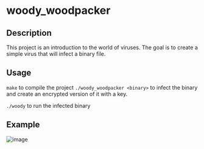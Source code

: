 # woody_woodpacker

## Description
This project is an introduction to the world of viruses. 
The goal is to create a simple virus that will infect a binary file.

## Usage
```make``` to compile the project
```./woody_woodpacker <binary>``` to infect the binary and create an encrypted version of it with a key.

```./woody``` to run the infected binary

## Example

![image](https://github.com/user-attachments/assets/c061dc39-6490-4ddd-a470-88184353f8cc)

